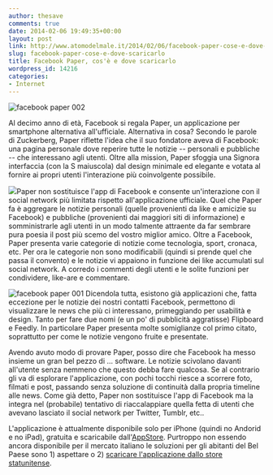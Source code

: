 ```yaml
---
author: thesave
comments: true
date: 2014-02-06 19:49:35+00:00
layout: post
link: http://www.atomodelmale.it/2014/02/06/facebook-paper-cose-e-dove-scaricarlo/
slug: facebook-paper-cose-e-dove-scaricarlo
title: Facebook Paper, cos'è e dove scaricarlo
wordpress_id: 14216
categories:
- Internet
---
```


![facebook paper 002](http://www.atomodelmale.it/wp-content/uploads/2014/02/facebook-paper-002-300x300.png)

Al decimo anno di età, Facebook si regala Paper, un applicazione per smartphone alternativa all'ufficiale. Alternativa in cosa? Secondo le parole di Zuckerberg, Paper riflette l'idea che il suo fondatore aveva di Facebook: una pagina personale dove reperire tutte le notizie -- personali e pubbliche -- che interessano agli utenti. Oltre alla mission, Paper sfoggia una Signora interfaccia (con la S maiuscola) dal design minimale ed elegante e votata al fornire ai propri utenti l'interazione più coinvolgente possibile.

![](http://www.atomodelmale.it/wp-content/uploads/2014/02/facebook-paper-iphone-review-sg-1-295x300.jpg)Paper non sostituisce l'app di Facebook e consente un'interazione con il social network più limitata rispetto all'applicazione ufficiale. Quel che Paper fa è aggregare le notizie personali (quelle provenienti da like e amicizie su Facebook) e pubbliche (provenienti dai maggiori siti di informazione) e somministrarle agli utenti in un modo talmente attraente da far sembrare pura poesia il post più scemo del vostro miglior amico. Oltre a Facebook, Paper presenta varie categorie di notizie come tecnologia, sport, cronaca, etc. Per ora le categorie non sono modificabili (quindi si prende quel che passa il convento) e le notizie vi appaiono in funzione dei like accumulati sul social network. A corredo i commenti degli utenti e le solite funzioni per condividere, like-are e commentare.



![facebook paper 001](http://www.atomodelmale.it/wp-content/uploads/2014/02/facebook-paper-001-300x173.jpg) Dicendola tutta, esistono già applicazioni che, fatta eccezione per le notizie dei nostri contatti Facebook, permettono di visualizzare le news che più ci interessano, primeggiando per usabilità e design. Tanto per fare due nomi (e un po' di pubblicità aggratisse) Flipboard e Feedly. In particolare Paper presenta molte somiglianze col primo citato, soprattutto per come le notizie vengono fruite e presentate.

Avendo avuto modo di provare Paper, posso dire che Facebook ha messo insieme un gran bel pezzo di ... software. Le notizie scivolano davanti all'utente senza nemmeno che questo debba fare qualcosa. Se al contrario gli va di esplorare l'applicazione, con pochi tocchi riesce a scorrere foto, filmati e post, passando senza soluzione di continuità dalla propria timeline alle news. Come già detto, Paper non sostituisce l'app di Facebook ma la integra nel (probabile) tentativo di riaccalappiare quella fetta di utenti che avevano lasciato il social network per Twitter, Tumblr, etc..

L'applicazione è attualmente disponibile solo per iPhone (quindi no Andorid e no iPad), gratuita e scaricabile dall'[AppStore](https://itunes.apple.com/us/app/paper-stories-from-facebook/id794163692?mt=8). Purtroppo non essendo ancora disponibile per il mercato italiano le soluzioni per gli abitanti del Bel Paese sono 1) aspettare o 2) [scaricare l'applicazione dallo store statunitense](http://mobile.fanpage.it/come-scaricare-facebook-paper-in-italia-guida/).
